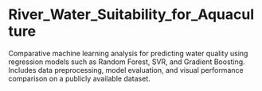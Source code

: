 # River_Water_Suitability_for_Aquaculture
Comparative machine learning analysis for predicting water quality using regression models such as Random Forest, SVR, and Gradient Boosting. Includes data preprocessing, model evaluation, and visual performance comparison on a publicly available dataset.
